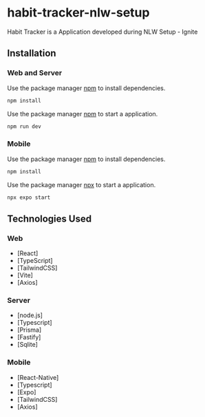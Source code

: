 # habit-tracker-nlw-setup

Habit Tracker is a Application developed during NLW Setup - Ignite

## Installation

### Web and Server
Use the package manager [npm](https://docs.npmjs.com/cli/v6/commands/npm-install) to install dependencies.

```bash
npm install
```
Use the package manager [npm](https://docs.npmjs.com/cli/v6/commands/npm-install) to start a application.

```bash
npm run dev
```

### Mobile
Use the package manager [npm](https://docs.npmjs.com/cli/v6/commands/npm-install) to install dependencies.

```bash
npm install
```
Use the package manager [npx](https://docs.expo.dev/workflow/expo-cli/) to start a application.

```bash
npx expo start
```
## Technologies Used

### Web
- [React] 
- [TypeScript] 
- [TailwindCSS]
- [Vite]
- [Axios]
### Server
- [node.js]
- [Typescript]
- [Prisma]
- [Fastify]
- [Sqlite]
### Mobile
- [React-Native]
- [Typescript]
- [Expo]
- [TailwindCSS]
- [Axios]
